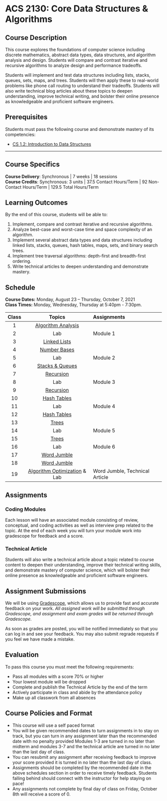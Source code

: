 # ACS 2130: Core Data Structures & Algorithms

## Course Description

This course explores the foundations of computer science including discrete mathematics, abstract data types, data structures, and algorithm analysis and design. Students will compare and contrast iterative and recursive algorithms to analyze design and performance tradeoffs.

Students will implement and test data structures including lists, stacks, queues, sets, maps, and trees. Students will then apply these to real-world problems like phone call routing to understand their tradeoffs. Students will also write technical blog articles about these topics to deepen understanding, improve technical writing, and bolster their online presence as knowledgeable and proficient software engineers.

## Prerequisites

Students must pass the following course and demonstrate mastery of its competencies:

* [CS 1.2: Introduction to Data Structures](https://make.sc/cs12-repo)

---

## Course Specifics

**Course Delivery**: Synchronous | 7 weeks | 18 sessions<br>
**Course Credits**: Synchronous: 3 units | 37.5 Contact Hours/Term | 92 Non-Contact Hours/Term | 129.5 Total Hours/Term

## Learning Outcomes

By the end of this course, students will be able to:

1. Implement, compare and contrast iterative and recursive algorithms.
1. Analyze best-case and worst-case time and space complexity of an algorithm.
1. Implement several abstract data types and data structures including linked lists, stacks, queues, hash tables, maps, sets, and binary search trees.
1. Implement tree traversal algorithms: depth-first and breadth-first ordering.
1. Write technical articles to deepen understanding and demonstrate mastery.

## Schedule

**Course Dates:** Monday, August 23 – Thursday, October 7, 2021<br>
**Class Times:** Monday, Wednesday, Thursday at 5:40pm - 7:30pm.

| Class |             Topics             | Assignments                    |
| :---: | :----------------------------: | :----------------------------- |
|   1   |      [Algorithm Analysis]      |                                |
|   2   |              Lab               | Module 1                       |
|   3   |         [Linked Lists]         |                                |
|   4   |         [Number Bases]         |                                |
|   5   |              Lab               | Module 2                       |
|   6   |       [Stacks & Queues]        |                                |
|   7   |          [Recursion]           |                                |
|   8   |              Lab               | Module 3                       |
|   9   |          [Recursion]           |                                |
|  10   |         [Hash Tables]          |                                |
|  11   |              Lab               | Module 4                       |
|  12   |         [Hash Tables]          |                                |
|  13   |            [Trees]             |                                |
|  14   |              Lab               | Module 5                       |
|  15   |            [Trees]             |                                |
|  16   |              Lab               | Module 6                       |
|  17   |         [Word Jumble]          |                                |
|  18   |         [Word Jumble]          |                                |
|  19   | [Algorithm Optimization] & Lab | Word Jumble, Technical Article |

[Algorithm Analysis]: https://docs.google.com/presentation/d/1LLLVPl_vpZXz6K1N3vAcrGEBwegaD227A1pYw-fVCBo
[Linked Lists]: https://docs.google.com/presentation/d/191W9PsUSSYaQNrLT64Qf6XsOPnreJh2PtIT4I7tG5i8
[Number Bases]: https://docs.google.com/presentation/d/1QWVzQpxOuFEJQprtch3n5fFeTK1HSCyRmWoNJTYeSNs
[Stacks & Queues]: https://docs.google.com/presentation/d/1bUWZlbnro-y6uCsO586ESgsP0-BX9AcvzjDVfOD0B-U
[Hash Tables]: https://docs.google.com/presentation/d/1JCOxLSAAU0KTqYJFnStt97QILA02Q2oiJI6uP7Jrm10
[Recursion]: https://docs.google.com/presentation/d/1ScT3QmrfnPx07Je1kkamrQcjxBL8sb2H5ZC4_jOP14E
[Trees]: https://docs.google.com/presentation/d/1rqRcGuyOKOOCPsg1X4LSmivXC-862vnSjpl6Gz4MNxw
[Graphs]: https://docs.google.com/presentation/d/1Tn9l5Qu8Y80q5edRehl46q82oLaWeBndj1SarSABIoc
[Algorithm Optimization]: https://docs.google.com/presentation/d/1_FEpLqrNV8o0aXN5myAiltkXdlVlp4BE-QTIHPKJHlA
[Technical Article]: Assignments/TechnicalArticle.md
[Word Jumble]: Projects/WordJumble/WordJumble.md

## Assignments

### Coding Modules

Each lesson will have an associated module consisting of review, conceptual, and coding activities as well as interview prep related to the topic. At the end of each week you will turn your module work into gradescope for feedback and a score.

### Technical Article

Students will also write a technical article about a topic related to course content to deepen their understanding, improve their technical writing skills, and demonstrate mastery of computer science, which will bolster their online presence as knowledgeable and proficient software engineers.

## Assignment Submissions

We will be using [Gradescope](gradescope.com), which allows us to provide fast and accurate feedback on your work. *All assigned work will be submitted through Gradescope, and assignment and exam grades will be returned through Gradescope.*

As soon as grades are posted, you will be notified immediately so that you can log in and see your feedback. You may also submit regrade requests if you feel we have made a mistake.

## Evaluation

To pass this course you must meet the following requirements:

* Pass all modules with a score 70% or higher
* Your lowest module will be dropped
* Complete and publish the Technical Article by the end of the term
* Actively participate in class and abide by the attendance policy
* Make up all classwork from all absences

## Course Policies and Format

* This course will use a self paced format
* You will be given recommended dates to turn assignments in to stay on track, but you can turn in any assignment later than the recommended date with no penalty provided Modules 1-3 are turned in no later than midterm and modules 3-7 and the technical article are turned in no later than the last day of class.
* You can resubmit any assignment after receiving feedback to improve your score provided it is turned in no later than the last day of class.
* Assignments should be completed by the recommended date in the above schedules section in order to receive timely feedback. Students falling behind should connect with the instructor for help staying on pace!
* Any assignments not complete by final day of class on Friday, October 8th will receive a score of 0.

